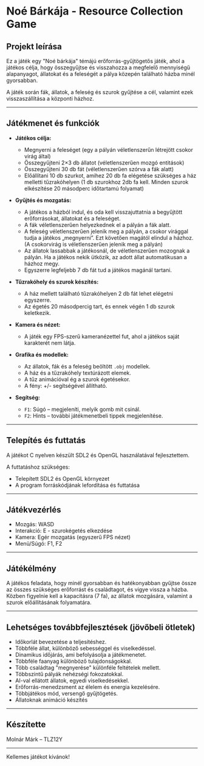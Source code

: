 # Noé Bárkája - Resource Collection Game

## Projekt leírása

Ez a játék egy "Noé bárkája" témájú erőforrás-gyűjtögetős játék, ahol a játékos célja, hogy összegyűjtse és visszahozza a megfelelő mennyiségű alapanyagot, állatokat és a feleségét a pálya közepén található házba minél gyorsabban.

A játék során fák, állatok, a feleség és szurok gyűjtése a cél, valamint ezek visszaszállítása a központi házhoz.

---

## Játékmenet és funkciók

- **Játékos célja:**
  - Megnyerni a feleséget (egy a pályán véletlenszerűn létrejött csokor virág által)
  - Összegyűjteni 2×3 db állatot (véletlenszerűen mozgó entitások)
  - Összegyűjteni 30 db fát (véletlenszerűen szórva a fák alatt)
  - Előállítani 10 db szurkot, amihez 20 db fa elégetése szükséges a ház melletti tűzrakóhelyen (1 db szurokhoz 2db fa kell. Minden szurok elkészítése 20 másodperc időtartamú folyamat)

- **Gyűjtés és mozgatás:**
  - A játékos a házból indul, és oda kell visszajuttatnia a begyűjtött erőforrásokat, állatokat és a feleséget.
  - A fák véletlenszerűen helyezkednek el a pályán a fák alatt.
  - A feleség véletlenszerűen jelenik meg a pályán, a csokor virággal tudja a játékos „megnyerni”. Ezt követően magától elindul a házhoz. (A csokorvirág is véletlenszerűen jelenik meg a pályán)
  - Az állatok lassabbak a játékosnál, de véletlenszerűen mozognak a pályán. Ha a játékos nekik ütközik, az adott állat automatikusan a házhoz megy.
  - Egyszerre legfeljebb 7 db fát tud a játékos magánál tartani.

- **Tűzrakóhely és szurok készítés:**
  - A ház mellett található tűzrakóhelyen 2 db fát lehet elégetni egyszerre.
  - Az égetés 20 másodpercig tart, és ennek végén 1 db szurok keletkezik.
  
- **Kamera és nézet:**
  - A játék egy FPS-szerű kameranézettel fut, ahol a játékos saját karakterét nem látja.
  
- **Grafika és modellek:**
  - Az állatok, fák és a feleség beöltött `.obj` modellek.
  - A ház és a tűzrakóhely textúrázott elemek.
  - A tűz animációval ég a szurok égetésekor.
  - A fény: +/- segítségével állítható.

- **Segítség:**
  - `F1`: Súgó – megjeleníti, melyik gomb mit csinál.
  - `F2`: Hints – további játékmenetbeli tippek megjelenítése.

---

## Telepítés és futtatás

A játékot C nyelven készült SDL2 és OpenGL használatával fejlesztettem. 

A futtatáshoz szükséges:

- Telepített SDL2 és OpenGL környezet
- A program forráskódjának lefordítása és futtatása

---

## Játékvezérlés

- Mozgás: WASD
- Interakció: E - szurokégetés elkezdése
- Kamera: Egér mozgatás (egyszerű FPS nézet)
- Menü/Súgó: F1, F2

---

## Játékélmény

A játékos feladata, hogy minél gyorsabban és hatékonyabban gyűjtse össze az összes szükséges erőforrást és családtagot, és vigye vissza a házba. Közben figyelnie kell a kapacitásra (7 fa), az állatok mozgására, valamint a szurok előállításának folyamatára.

---

## Lehetséges továbbfejlesztések (jövőbeli ötletek)

- Időkorlát bevezetése a teljesítéshez.
- Többféle állat, különböző sebességgel és viselkedéssel.
- Dinamikus időjárás, ami befolyásolja a játékmenetet.
- Többféle faanyag különböző tulajdonságokkal.
- Több családtag "megnyerése" különféle feltételek mellett.
- Többszintű pályák nehézségi fokozatokkal.
- AI-val ellátott állatok, egyedi viselkedésekkel.
- Erőforrás-menedzsment az élelem és energia kezelésére.
- Többjátékos mód, versengő gyűjtögetés.
- Állatoknak animáció készítés

---

## Készítette

Molnár Márk – TLZ12Y

---

Kellemes játékot kívánok!
